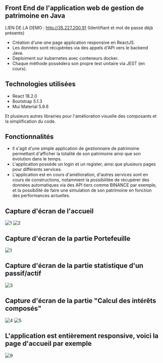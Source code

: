## Front End de l'application web de gestion de patrimoine en Java

LIEN DE LA DEMO : http://35.227.200.91 (Identifiant et mot de passe déjà présents)

- Création d'une one page application responsive en ReactJS.
- Les données sont récupérées via des appels d'API vers le backend Java.
- Deploiment sur kubernetes avec conteneurs docker.
- Chaque méthode possèdera son propre test unitaire via JEST (en cours).

## Technologies utilisées
- React 18.2.0
- Bootstrap 5.1.3
- Mui Material 5.8.6

Et plusieurs autres librairies pour l'amélioration visuelle des composants et la simplification du code.

## Fonctionnalités

- Il s'agit d'une simple application de gestionnaire de patrimoine permettant d'afficher la totalité de son patrimoine ainsi que son évolution dans le temps.
- L'application posséde un login et un register, ainsi que plusieurs pages pour différents services.
- L'application est en cours d'amélioration, d'autres services sont en cours de constructions, notamment la possibilitée de récupérer des données automatiques via des API tiers comme BINANCE par exemple, et la possibilité de faire une simulation de son patrimoine en fonction des performances actuelles.

## Capture d'écran de l'accueil 

![1](https://user-images.githubusercontent.com/107629615/191553934-90efb873-f9de-4abc-9dc3-5f1e217909af.PNG)
![2](https://user-images.githubusercontent.com/107629615/191553945-3cfbf1f6-1978-44b9-9851-0dea7730d679.PNG)


## Capture d'écran de la partie Portefeuille

![1](https://user-images.githubusercontent.com/107629615/181916823-d98efe9b-5690-4a54-bb05-625b07ff2676.PNG)


## Capture d'écran de la partie statistique d'un passif/actif

![3](https://user-images.githubusercontent.com/107629615/191554034-703f0cc1-53a8-4dde-a9ce-f30cbb7142c7.PNG)


## Capture d'écran de la partie "Calcul des intérêts composés" 

![4](https://user-images.githubusercontent.com/107629615/191554303-2a4b68a5-909f-42ee-9e20-fe0c5c2ab165.PNG)
![5](https://user-images.githubusercontent.com/107629615/191554306-90f697f8-5ddf-4324-9b42-e7cbbcbe23be.PNG)

## L'application est entièrement responsive, voici la page d'accueil par exemple

![9](https://user-images.githubusercontent.com/107629615/191554544-0eddf5df-d03d-4cce-b60b-40d91ddbe279.PNG)


